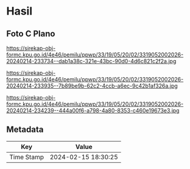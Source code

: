 # Hasil

## Foto C Plano

https://sirekap-obj-formc.kpu.go.id/4e46/pemilu/ppwp/33/19/05/20/02/3319052002026-20240214-233734--dab1a38c-321e-43bc-90d0-4d6c821c2f2a.jpg

https://sirekap-obj-formc.kpu.go.id/4e46/pemilu/ppwp/33/19/05/20/02/3319052002026-20240214-233935--7b89be9b-62c2-4ccb-a6ec-9c42b1af326a.jpg

https://sirekap-obj-formc.kpu.go.id/4e46/pemilu/ppwp/33/19/05/20/02/3319052002026-20240214-234239--444a00f6-a798-4a80-8353-c460e19673e3.jpg


## Metadata

| Key        | Value               |
| ---------- | ------------------- |
| Time Stamp | 2024-02-15 18:30:25 |



